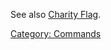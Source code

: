 See also [Charity Flag](Charity_Flag.md "wikilink").

[Category: Commands](Category:_Commands "wikilink")
